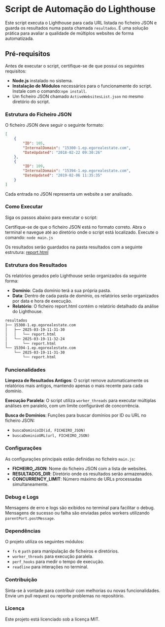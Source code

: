 # Script de Automação do Lighthouse

Este script executa o Lighthouse para cada URL listada no ficheiro JSON e guarda os resultados numa pasta chamada `resultados`. É uma solução prática para avaliar a qualidade de múltiplos websites de forma automatizada.

## Pré-requisitos

Antes de executar o script, certifique-se de que possui os seguintes requisitos:

- **Node.js** instalado no sistema.
- **Instalação de Módulos** necessários para o funcionamente do script. Instale com o comando:`npm install`.
- Um ficheiro JSON chamado `ActiveWebsitesList.json` no mesmo diretório do script.

### Estrutura do Ficheiro JSON
O ficheiro JSON deve seguir o seguinte formato:

```json
[
    {
        "ID": 105,
        "InternalDomain": "15300-1.ep.egorealestate.com",
        "DateUpdated": "2018-02-22 09:30:26"
    },
    {
        "ID": 109,
        "InternalDomain": "15394-1.ep.egorealestate.com",
        "DateUpdated": "2019-02-06 11:35:35"
    }
]
```

Cada entrada no JSON representa um website a ser analisado.

### Como Executar
Siga os passos abaixo para executar o script:

Certifique-se de que o ficheiro JSON está no formato correto.
Abra o terminal e navegue até ao diretório onde o script está localizado.
Execute o comando:
`node main.js`

Os resultados serão guardados na pasta resultados com a seguinte estrutura:
[report.html](http://_vscodecontentref_/0)

### Estrutura dos Resultados
Os relatórios gerados pelo Lighthouse serão organizados da seguinte forma:

- **Domínio**: Cada domínio terá a sua própria pasta.
- **Data**: Dentro de cada pasta de domínio, os relatórios serão organizados por data e hora de execução.
- **Relatório**: O ficheiro report.html contém o relatório detalhado da análise do Lighthouse.
```bash
resultados
├── 15300-1.ep.egorealestate.com
│   ├── 2025-03-19-11-31-30
│   │   └── report.html
│   └── 2025-03-19-11-32-24
│       └── report.html
└── 15394-1.ep.egorealestate.com
    └── 2025-03-19-11-31-30
        └── report.html
```

### Funcionalidades
**Limpeza de Resultados Antigos**: O script remove automaticamente os relatórios mais antigos, mantendo apenas o mais recente para cada domínio.

**Execução Paralela**: O script utiliza `worker_threads` para executar múltiplas análises em paralelo, com um limite configurável de concorrência.

**Busca de Domínios**: Funções para buscar domínios por ID ou URL no ficheiro JSON:
- `buscaDominioID(id, FICHEIRO_JSON)`
- `buscaDominioURL(url, FICHEIRO_JSON)`

### Configurações
As configurações principais estão definidas no ficheiro `main.js`:

- **FICHEIRO_JSON**: Nome do ficheiro JSON com a lista de websites.
- **RESULTADOS_DIR**: Diretório onde os resultados serão armazenados.
- **CONCURRENCY_LIMIT**: Número máximo de URLs processadas simultaneamente.

### Debug e Logs
Mensagens de erro e logs são exibidos no terminal para facilitar o debug.
Mensagens de sucesso ou falha são enviadas pelos workers utilizando `parentPort.postMessage`.

### Dependências
O projeto utiliza os seguintes módulos:

- `fs` e `path` para manipulação de ficheiros e diretórios.
- `worker_threads` para execução paralela.
- `perf_hooks` para medir o tempo de execução.
- `readline` para interações no terminal.

### Contribuição
Sinta-se à vontade para contribuir com melhorias ou novas funcionalidades. Envie um pull request ou reporte problemas no repositório.

### Licença
Este projeto está licenciado sob a licença MIT.